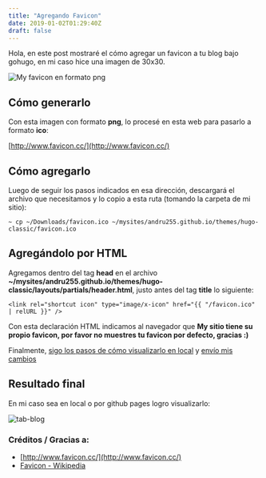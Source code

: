 ```yaml
---
title: "Agregando Favicon"
date: 2019-01-02T01:29:40Z
draft: false
---
```


Hola, en este post mostraré el cómo agregar un favicon a tu blog bajo gohugo, en mi caso
hice una imagen de 30x30.

![My favicon en formato png](../adding-favicon/favicon.png)


## Cómo generarlo

Con esta imagen con formato **png**, lo procesé en esta web para pasarlo a formato **ico**:

[http://www.favicon.cc/](http://www.favicon.cc/)


## Cómo agregarlo

Luego de seguir los pasos indicados en esa dirección, descargará el archivo que necesitamos y
lo copio a esta ruta (tomando la carpeta de mi sitio):

```
~ cp ~/Downloads/favicon.ico ~/mysites/andru255.github.io/themes/hugo-classic/favicon.ico
```


## Agregándolo por HTML

Agregamos dentro  del tag **head** en el archivo  **~/mysites/andru255.github.io/themes/hugo-classic/layouts/partials/header.html**, justo antes del tag **title** lo siguiente:

```
<link rel="shortcut icon" type="image/x-icon" href="{{ "/favicon.ico" | relURL }}" />
```

Con esta declaración HTML indicamos al navegador que **My sitio tiene su propio favicon, por favor no muestres tu favicon por defecto, gracias :)**

Finalmente, [sigo los pasos de cómo visualizarlo en local](/blog/posts/bienvenido#está-vivo-está-vivo)
y [ envío mis cambios ](/blog/posts/publica-tu-blog-en-github/#generación-del-sitio-y-envío-de-mis-cambios-github)


## Resultado final

En mi caso sea en local o por github pages logro visualizarlo:

![tab-blog](../adding-favicon/tab-example.png)

### Créditos / Gracias a:

- [http://www.favicon.cc/](http://www.favicon.cc/)
- [Favicon - Wikipedia](https://en.wikipedia.org/wiki/Favicon)

